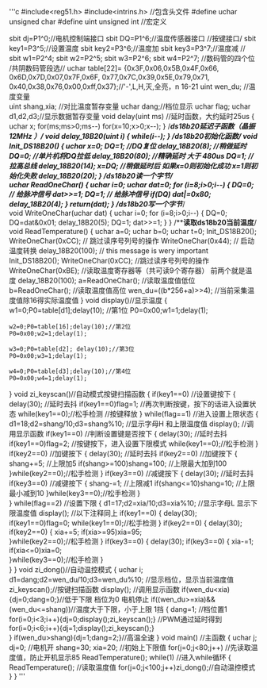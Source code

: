 '''c
#include<reg51.h>
#include<intrins.h>			 //包含头文件
#define uchar unsigned char
#define uint unsigned int		 //宏定义

sbit dj=P1^0;//电机控制端接口
sbit DQ=P1^6;//温度传感器接口
//按键接口/
sbit key1=P3^5;//设置温度
sbit key2=P3^6;//温度加
sbit key3=P3^7;//温度减
//
sbit w1=P2^4;
sbit w2=P2^5;
sbit w3=P2^6;
sbit w4=P2^7;			  //数码管的四个位
/共阴数码管段选//
uchar table[22]=
{0x3F,0x06,0x5B,0x4F,0x66,
0x6D,0x7D,0x07,0x7F,0x6F,
0x77,0x7C,0x39,0x5E,0x79,0x71,
0x40,0x38,0x76,0x00,0xff,0x37};//'-',L,H,灭,全亮，n	 16-21
uint wen_du;						//温度变量  
uint shang,xia; //对比温度暂存变量
uchar dang;//档位显示
uchar flag;
uchar d1,d2,d3;//显示数据暂存变量
void delay(uint ms)		//延时函数，大约延时25us
{
	uchar x;
	for(ms;ms>0;ms--)
		for(x=10;x>0;x--);
}
/***********ds18b20延迟子函数（晶振12MHz ）*******/ 
void delay_18B20(uint i)
{
	while(i--);
}
/**********ds18b20初始化函数**********************/
void Init_DS18B20() 
{
	 uchar x=0;
	 DQ=1;          //DQ复位
	 delay_18B20(8);  //稍做延时
	 DQ=0;          //单片机将DQ拉低
	 delay_18B20(80); //精确延时 大于 480us
	 DQ=1;          //拉高总线
	 delay_18B20(14);
	 x=DQ;            //稍做延时后 如果x=0则初始化成功 x=1则初始化失败
	 delay_18B20(20);
}
/***********ds18b20读一个字节**************/  
uchar ReadOneChar()
{
	uchar i=0;
	uchar dat=0;
	for (i=8;i>0;i--)
	 {
		  DQ=0; // 给脉冲信号
		  dat>>=1;
		  DQ=1; // 给脉冲信号
		  if(DQ)
		  dat|=0x80;
		  delay_18B20(4);
	 }
 	return(dat);
}
/*************ds18b20写一个字节****************/  
void WriteOneChar(uchar dat)
{
 	uchar i=0;
 	for (i=8;i>0;i--)
 	{
  		DQ=0;
 		DQ=dat&0x01;
    	delay_18B20(5);
 		DQ=1;
    	dat>>=1;
	}
}
/**************读取ds18b20当前温度************/
void ReadTemperature()
{
	uchar a=0;
	uchar b=0;
	uchar t=0;
	Init_DS18B20();
	WriteOneChar(0xCC);    	// 跳过读序号列号的操作
	WriteOneChar(0x44); 	// 启动温度转换
	delay_18B20(100);       // this message is wery important
	Init_DS18B20();
	WriteOneChar(0xCC); 	//跳过读序号列号的操作
	WriteOneChar(0xBE); 	//读取温度寄存器等（共可读9个寄存器） 前两个就是温度
	delay_18B20(100);
	a=ReadOneChar();    	//读取温度值低位
	b=ReadOneChar();   		//读取温度值高位
	wen_du=((b*256+a)>>4);    //当前采集温度值除16得实际温度值
}
void display()//显示温度
{
	w1=0;P0=table[d1];delay(10); //第1位
	P0=0x00;w1=1;delay(1);
	 
	w2=0;P0=table[16];delay(10);//第2位
	P0=0x00;w2=1;delay(1);

	w3=0;P0=table[d2]; delay(10);//第3位
	P0=0x00;w3=1;delay(1);

	w4=0;P0=table[d3];delay(10);//第4位
	P0=0x00;w4=1;delay(1);
}
void zi_keyscan()//自动模式按键扫描函数
{
	if(key1==0)							  //设置键按下
	{
		delay(30);						  //延时去抖
		if(key1==0)flag=1;				  //再次判断按键，按下的话进入设置状态
		while(key1==0);//松手检测		  //按键释放
	}
	while(flag==1)						  //进入设置上限状态
	{
		d1=18;d2=shang/10;d3=shang%10;	  //显示字母H 和上限温度值
		display();						  //调用显示函数
		if(key1==0)						  //判断设置键是否按下
		{
			delay(30);					  //延时去抖
			if(key1==0)flag=2;			  //按键按下，进入设置下限模式
			while(key1==0);//松手检测
		}
		if(key2==0)						  //加键按下
		{
			delay(30);					  //延时去抖
			if(key2==0)					  //加键按下
			{
				shang+=5;				  //上限加5
				if(shang>=100)shang=100;  //上限最大加到100
			}while(key2==0);//松手检测
		}
		if(key3==0)						  //减键按下
		{
			delay(30);					  //延时去抖
			if(key3==0)					  //减键按下
			{
				shang-=1;				  //上限减1
				if(shang<=10)shang=10;	  //上限最小减到10
			}while(key3==0);//松手检测
		}		
	}
	while(flag==2)						  //设置下限
	{
		d1=17;d2=xia/10;d3=xia%10;		  //显示字母L 显示下限温度值
		display();						  //以下注释同上
		if(key1==0)
		{
			delay(30);
			if(key1==0)flag=0;
			while(key1==0);//松手检测
		}
		if(key2==0)
		{
			delay(30);
			if(key2==0)
			{
				xia+=5;
				if(xia>=95)xia=95;	
			}while(key2==0);//松手检测
		}
		if(key3==0)
		{
			delay(30);
			if(key3==0)
			{
				xia-=1;
				if(xia<=0)xia=0;	
			}while(key3==0);//松手检测
		}		
	}
}
void zi_dong()//自动温控模式
{
	uchar i;
	d1=dang;d2=wen_du/10;d3=wen_du%10;		//显示档位，显示当前温度值
	zi_keyscan();//按键扫描函数
	display();	 //调用显示函数
	if(wen_du<xia){dj=0;dang=0;}//低于下限  档位为0 电机停止
	if((wen_du>=xia)&&(wen_du<=shang))//温度大于下限，小于上限  1挡
	{
		dang=1;											//档位置1
		for(i=0;i<3;i++){dj=0;display();zi_keyscan();}	//PWM通过延时得到
		for(i=0;i<6;i++){dj=1;display();zi_keyscan();}		
	}
	if(wen_du>shang){dj=1;dang=2;}//高温全速
}
void main()		  //主函数
{
	uchar j;
	dj=0;		  //电机开
	shang=30;
	xia=20;		  //初始上下限值
	for(j=0;j<80;j++)	  //先读取温度值，防止开机显示85
	ReadTemperature();
	while(1)			  //进入while循环
	{	
		ReadTemperature();	//读取温度值
		for(j=0;j<100;j++)zi_dong();//自动温控模式
	}
}
'''
